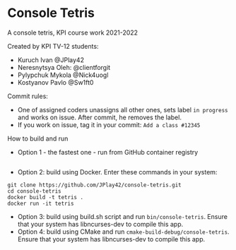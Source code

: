 # Console Tetris
A console tetris, KPI course work 2021-2022

Created by KPI TV-12 students:
- Kuruch Ivan @JPlay42
- Neresnytsya Oleh: @clientforgit
- Pylypchuk Mykola @Nick4uogl
- Kostyanov Pavlo @Sw1ft0

Commit rules:
- One of assigned coders unassigns all other ones, sets label `in progress` and works on issue. After commit, he removes the label.
- If you work on issue, tag it in your commit: `Add a class #12345`

How to build and run
- Option 1 - the fastest one - run from GitHub container registry
```

```
- Option 2: build using Docker. Enter these commands in your system:
```
git clone https://github.com/JPlay42/console-tetris.git
cd console-tetris
docker build -t tetris .
docker run -it tetris
```
- Option 3: build using build.sh script and run `bin/console-tetris`. Ensure that your system has libncurses-dev to compile this app.
- Option 4: build using CMake and run `cmake-build-debug/console-tetris`. Ensure that your system has libncurses-dev to compile this app.
